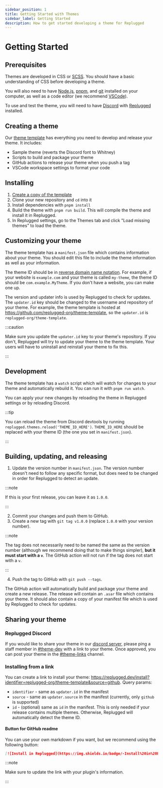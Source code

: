 ```yaml
---
sidebar_position: 1
title: Getting Started with Themes
sidebar_label: Getting Started
description: How to get started developing a theme for Replugged
---
```


# Getting Started

## Prerequisites

Themes are developed in CSS or [SCSS](https://sass-lang.com/). You should have a basic understanding
of CSS before developing a theme.

You will also need to have [Node.js](https://nodejs.org/), [pnpm](https://pnpm.io/), and
[git](https://git-scm.com/) installed on your computer, as well as a code editor (we recommend
[VSCode](https://code.visualstudio.com/)).

To use and test the theme, you will need to have [Discord](https://discord.com/download) with
[Replugged](https://replugged.dev/installation) installed.

## Creating a theme

Our [theme template](https://github.com/replugged-org/theme-template) has everything you need to
develop and release your theme. It includes:

- Sample theme (reverts the Discord font to Whitney)
- Scripts to build and package your theme
- GitHub actions to release your theme when you push a tag
- VSCode workspace settings to format your code

## Installing

1. [Create a copy of the template](https://github.com/replugged-org/theme-template/generate)
2. Clone your new repository and `cd` into it
3. Install dependencies with `pnpm install`
4. Build the theme with `pnpm run build`. This will compile the theme and install it in Replugged.
5. In Replugged settings, go to the Themes tab and click "Load missing themes" to load the theme.

## Customizing your theme

The theme template has a `manifest.json` file which contains information about your theme. You
should edit this file to include the theme information as well as your information.

The theme ID should be in
[reverse domain name notation](https://en.wikipedia.org/wiki/Reverse_domain_name_notation). For
example, if your website is `example.com` and your theme is called `my-theme`, the theme ID should
be `com.example.MyTheme`. If you don't have a website, you can make one up.

The version and updater info is used by Replugged to check for updates. The `updater.id` key should
be changed to the username and repository of your theme. For example, the theme template is hosted
at https://github.com/replugged-org/theme-template, so the `updater.id` is
`replugged-org/theme-template`.

:::caution

Make sure you update the `updater.id` key to your theme's repository. If you don't, Replugged will
try to update your theme to the theme template. Your users will have to uninstall and reinstall your
theme to fix this.

:::

## Development

The theme template has a `watch` script which will watch for changes to your theme and automatically
rebuild it. You can run it with `pnpm run watch`.

You can apply your new changes by reloading the theme in Replugged settings or by reloading Discord.

:::tip

You can reload the theme from Discord devtools by running
`replugged.themes.reload('THEME_ID_HERE')`. `THEME_ID_HERE` should be replaced with your theme ID
(the one you set in `manifest.json`).

:::

## Building, updating, and releasing

1. Update the version number in `manifest.json`. The version number doesn't need to follow any
   specific format, but does need to be changed in order for Replugged to detect an update.

:::note

If this is your first release, you can leave it as `1.0.0`.

:::

2. Commit your changes and push them to GitHub.
3. Create a new tag with `git tag v1.0.0` (replace `1.0.0` with your version number).

:::note

The tag does not necessarily need to be named the same as the version number (although we recommend
doing that to make things simpler), **but it must start with a `v`**. The GitHub action will not run
if the tag does not start with a `v`.

:::

4. Push the tag to GitHub with `git push --tags`.

The GitHub action will automatically build and package your theme and create a new release. The
release will contain an `.asar` file which contains your theme. It should also contain a copy of
your manifest file which is used by Replugged to check for updates.

## Sharing your theme

### Replugged Discord

If you would like to share your theme in our [discord server](https://discord.gg/replugged), please
ping a staff member in
[#theme-dev](https://discord.com/channels/1000926524452647132/1000955967627874424) with a link to
your theme. Once approved, you can post your theme in the
[#theme-links](https://discord.com/channels/1000926524452647132/1053467493743738961) channel.

### Installing from a link

You can create a link to install your theme:
<https://replugged.dev/install?identifier=replugged-org/theme-template&source=github>. Query params:

- `identifier` - same as `updater.id` in the manifest
- `source` - same as `updater.source` in the manifest (currently, only `github` is supported)
- `id` - (optional) same as `id` in the manifest. This is only needed if your release contains
  multiple themes. Otherwise, Replugged will automatically detect the theme ID.

#### Button for GitHub readme

You can use your own markdown if you want, but we recommend using the following button:

```md
[![Install in Replugged](https://img.shields.io/badge/-Install%20in%20Replugged-blue?style=for-the-badge&logo=none)](https://replugged.dev/install?identifier=YOUR_ADDON_INFO_HERE&source=github)
```

:::note

Make sure to update the link with your plugin's information.

:::
